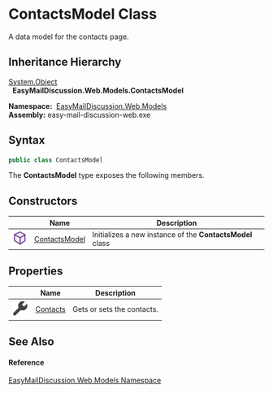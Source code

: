 ContactsModel Class
===================
A data model for the contacts page.


Inheritance Hierarchy
---------------------
[System.Object][1]  
  **EasyMailDiscussion.Web.Models.ContactsModel**  

  **Namespace:**  [EasyMailDiscussion.Web.Models][2]  
  **Assembly:** easy-mail-discussion-web.exe

Syntax
------

```csharp
public class ContactsModel
```

The **ContactsModel** type exposes the following members.


Constructors
------------

|                  | Name               | Description                                               |
| ---------------- | ------------------ | --------------------------------------------------------- |
| ![Public method] | [ContactsModel][3] | Initializes a new instance of the **ContactsModel** class |


Properties
----------

|                    | Name          | Description                |
| ------------------ | ------------- | -------------------------- |
| ![Public property] | [Contacts][4] | Gets or sets the contacts. |


See Also
--------

#### Reference
[EasyMailDiscussion.Web.Models Namespace][2]  

[1]: https://docs.microsoft.com/dotnet/api/system.object
[2]: ../README.md
[3]: _ctor.md
[4]: Contacts.md
[Public method]: ../../icons/pubmethod.svg "Public method"
[Public property]: ../../icons/pubproperty.svg "Public property"